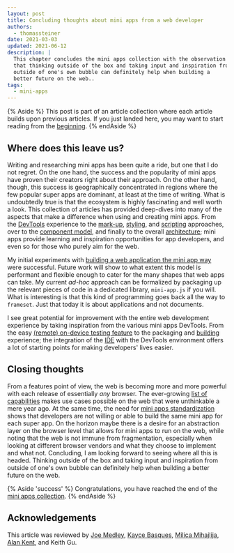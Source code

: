 ```yaml
---
layout: post
title: Concluding thoughts about mini apps from a web developer
authors:
  - thomassteiner
date: 2021-03-03
updated: 2021-06-12
description: |
  This chapter concludes the mini apps collection with the observation
  that thinking outside of the box and taking input and inspiration from
  outside of one's own bubble can definitely help when building a
  better future on the web..
tags:
  - mini-apps
---
```


{% Aside %}
  This post is part of an article collection where each article builds upon previous articles.
  If you just landed here, you may want to start reading from the [beginning](/mini-app-super-apps/).
{% endAside %}

## Where does this leave us?

Writing and researching mini apps has been quite a ride, but one that I do not regret. On the one
hand, the success and the popularity of mini apps have proven their creators right about their approach. On the other
hand, though, this success is geographically concentrated in regions where the few popular super
apps are dominant, at least at the time of writing. What is undoubtedly true is that the ecosystem
is highly fascinating and well worth a look. This collection of articles has provided deep-dives
into many of the aspects that make a difference when using and creating mini apps. From the
[DevTools](/mini-app-devtools/) experience to the
[mark-up](/mini-app-markup-styling-and-scripting/#markup-languages),
[styling](/mini-app-markup-styling-and-scripting/#styling), and
[scripting](/mini-app-markup-styling-and-scripting/#scripting) approaches, over to the
[component model](/mini-app-components/), and finally to the overall
[architecture](/mini-app-project-structure-lifecycle-and-bundling/); mini apps provide learning and
inspiration opportunities for app developers, and even so for those who purely aim for the web.

My initial experiments with
[building a web application the mini app way](/mini-app-example-project/) were
successful. Future work will show to what extent this model is performant and flexible enough to
cater for the many shapes that web apps can take. My current _ad-hoc_ approach can be formalized by
packaging up the relevant pieces of code in a dedicated library, `mini-app.js` if you will. What is
interesting is that this kind of programming goes back all the way to `frameset`. Just that today it
is about applications and not documents.

I see great potential for improvement with the entire web development experience by taking
inspiration from the various mini apps DevTools. From the easy
[(remote) on-device testing feature](/mini-app-devtools/#simulator-and-real-device-testing-and-debugging)
to the packaging and [building](/mini-app-project-structure-lifecycle-and-bundling/#the-build-process)
experience; the integration of the [IDE](/mini-app-devtools/#mini-app-ides) with the DevTools
environment offers a lot of starting points for making developers' lives easier.

## Closing thoughts

From a features point of view, the web is becoming more and more powerful
with each release of essentially _any_ browser. The ever-growing
[list of capabilities](/fugu-status/) makes use cases possible on the web that were unthinkable a
mere year ago. At the same time, the need for
[mini apps standardization](/mini-app-standardization/) shows that developers are not willing or
able to build the same mini app for each super app. On the horizon maybe there is a desire for an
abstraction layer on the browser level that allows for mini apps to run on the web, while noting that
the web is not immune from fragmentation, especially when looking at different browser vendors and
what they choose to implement and what not. Concluding, I am looking forward to seeing where all
this is headed. Thinking outside of the box and taking input and inspiration from outside of one's
own bubble can definitely help when building a better future on the web.

{% Aside 'success' %}
  Congratulations, you have reached the end of the [mini apps collection](/mini-apps/).
{% endAside %}

## Acknowledgements

This article was reviewed by
[Joe Medley](https://github.com/jpmedley),
[Kayce Basques](https://github.com/kaycebasques),
[Milica Mihajlija](https://github.com/mihajlija),
[Alan Kent](https://github.com/alankent),
and Keith Gu.
